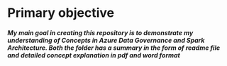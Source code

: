 # Primary objective 

#### *My main goal in creating this repository is to demonstrate my understanding of Concepts in Azure Data Governance and Spark Architecture. Both the folder has a summary in the form of readme file and detailed concept explanation in pdf and word format*  
